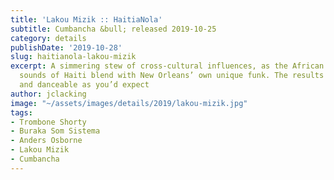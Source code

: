 ```yaml
---
title: 'Lakou Mizik :: HaitiaNola'
subtitle: Cumbancha &bull; released 2019-10-25
category: details
publishDate: '2019-10-28'
slug: haitianola-lakou-mizik
excerpt: A simmering stew of cross-cultural influences, as the African and Creole
  sounds of Haiti blend with New Orleans’ own unique funk. The results are as energetic
  and danceable as you’d expect
author: jclacking
image: "~/assets/images/details/2019/lakou-mizik.jpg"
tags:
- Trombone Shorty
- Buraka Som Sistema
- Anders Osborne
- Lakou Mizik
- Cumbancha
---
```


